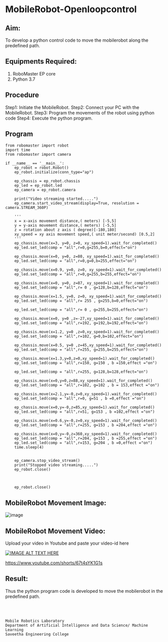 # MobileRobot-Openloopcontrol
## Aim:

To develop a python control code to move the mobilerobot along the predefined path.

## Equipments Required:
1. RoboMaster EP core
2. Python 3.7

## Procedure

Step1:
Initiate the MobileRobot.
Step2:
Connect your PC with the MobileRobot.
Step3:
Program the movements of the robot using python code
Step4:
Execute the python program.

## Program
```
from robomaster import robot
import time
from robomaster import camera

if __name__ == '__main__':
    ep_robot = robot.Robot()
    ep_robot.initialize(conn_type="ap")

    ep_chassis = ep_robot.chassis
    ep_led = ep_robot.led
    ep_camera = ep_robot.camera

    print("Video streaming started.....")
    ep_camera.start_video_stream(display=True, resolution = camera.STREAM_360P)

    '''
    x = x-axis movement distance,( meters) [-5,5]
    y = y-axis movement distance,( meters) [-5,5]
    z = rotation about z axis ( degree)[-180,180]
    xy_speed = xy axis movement speed,( unit meter/second) [0.5,2]
    '''
    ep_chassis.move(x=3, y=0, z=0, xy_speed=1).wait_for_completed()
    ep_led.set_led(comp = "all",r=0,g=255,b=0,effect="on")

    ep_chassis.move(x=0, y=0, z=80, xy_speed=1).wait_for_completed()
    ep_led.set_led(comp = "all",r=0,g=0,b=255,effect="on")

    ep_chassis.move(x=0.9, y=0, z=0, xy_speed=1).wait_for_completed()
    ep_led.set_led(comp = "all",r=0,g=255,b=255,effect="on")

    ep_chassis.move(x=0, y=0, z=87, xy_speed=1).wait_for_completed()
    ep_led.set_led(comp = "all",r= 0 , g=128,b=128,effect="on")

    ep_chassis.move(x=1.5, y=0, z=0, xy_speed=1).wait_for_completed()
    ep_led.set_led(comp = "all",r= 255 , g=255,b=0,effect="on")

    ep_led.set_led(comp = "all",r= 0 , g=255,b=255,effect="on")

    ep_chassis.move(x=0, y=0 ,z=-27,xy_speed=1).wait_for_completed()
    ep_led.set_led(comp = "all",r=192, g=192,b=192,effect="on")

    ep_chassis.move(x=1.2, y=0 ,z=0,xy_speed=1).wait_for_completed()
    ep_led.set_led(comp = "all",r=102, g=0,b=102,effect="on")

    ep_chassis.move(x=0.5, y=0 ,z=45,xy_speed=1).wait_for_completed()
    ep_led.set_led(comp = "all",r=255, g=255,b=255,effect="on")

    ep_chassis.move(x=1.3,y=0,z=0,xy_speed=1).wait_for_completed()
    ep_led.set_led(comp = "all",r=150, g=150 , b =150,effect ="on")

    ep_led.set_led(comp = "all",r=255, g=128,b=128,effect="on")

    ep_chassis.move(x=0,y=0,z=88,xy_speed=1).wait_for_completed()
    ep_led.set_led(comp = "all",r=102, g=102 , b = 153,effect ="on")

    ep_chassis.move(x=2.1,y=-0,z=0,xy_speed=1).wait_for_completed()
    ep_led.set_led(comp = "all",r=0, g=51 , b =0,effect ="on")

    ep_chassis.move(x=0,y=-0,z=85,xy_speed=1).wait_for_completed()
    ep_led.set_led(comp = "all",r=51, g=153 , b =102,effect ="on")

    ep_chassis.move(x=0.6,y=-0,z=0,xy_speed=1).wait_for_completed()
    ep_led.set_led(comp = "all",r=255, g=153 , b =204,effect ="on")

    ep_chassis.move(x=0,y=-0,z=360,xy_speed=1).wait_for_completed()
    ep_led.set_led(comp = "all",r=204, g=153 , b =255,effect ="on")
    ep_led.set_led(comp = "all",r=153, g=204 , b =0,effect ="on")
    time.sleep(4)


    ep_camera.stop_video_stream()
    print("Stopped video streaming.....")
    ep_robot.close()


    
    ep_robot.close()
```

## MobileRobot Movement Image:

![image](https://github.com/Sanjay-sg/mobilerobot-openloopcontrol/assets/119559022/1e474312-6f7e-4670-89f5-48b2c1d7b455)


## MobileRobot Movement Video:

Upload your video in Youtube and paste your video-id here

[![IMAGE ALT TEXT HERE](https://img.youtube.com/vi/YOUTUBE_VIDEO_ID_HERE/0.jpg)](https://www.youtube.com/watch?v=YOUTUBE_VIDEO_ID_HERE)

https://www.youtube.com/shorts/67t4sYK1G1s

## Result:
Thus the python program code is developed to move the mobilerobot in the predefined path.


<br/>
<br/>

```
Mobile Robotics Laboratory
Department of Artificial Intelligence and Data Science/ Machine Learning
Saveetha Engineering College
```
